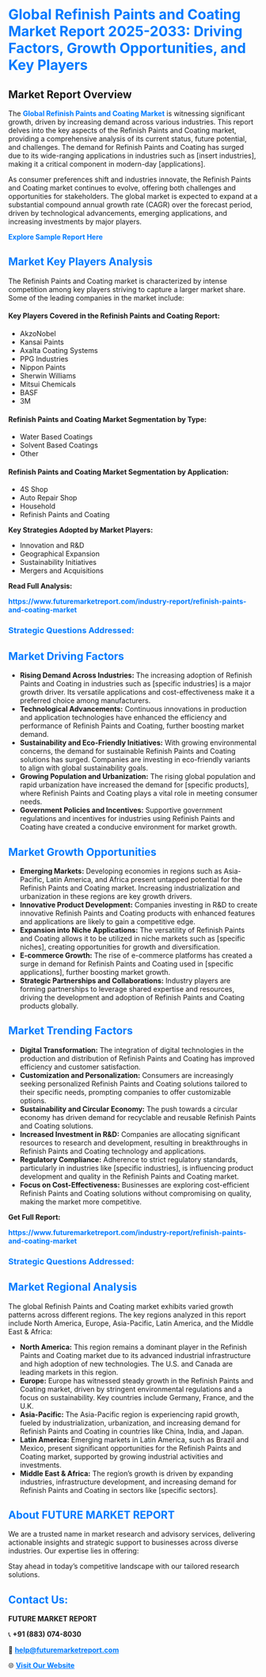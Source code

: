 <h1 style="color: #007BFF;">Global Refinish Paints and Coating Market Report 2025-2033: Driving Factors, Growth Opportunities, and Key Players</h1>

<section id="overview">
<h2>Market Report Overview</h2>
<p>The <a href="https://www.futuremarketreport.com/industry-report/refinish-paints-and-coating-market" style="color: #007BFF; text-decoration: none;"><strong>Global Refinish Paints and Coating Market</strong></a> is witnessing significant growth, driven by increasing demand across various industries. This report delves into the key aspects of the Refinish Paints and Coating market, providing a comprehensive analysis of its current status, future potential, and challenges. The demand for Refinish Paints and Coating has surged due to its wide-ranging applications in industries such as [insert industries], making it a critical component in modern-day [applications].</p>
<p>As consumer preferences shift and industries innovate, the Refinish Paints and Coating market continues to evolve, offering both challenges and opportunities for stakeholders. The global market is expected to expand at a substantial compound annual growth rate (CAGR) over the forecast period, driven by technological advancements, emerging applications, and increasing investments by major players.</p>
</section>

<section id="overview">
<p><a href="https://www.futuremarketreport.com/request-sample/reportId=120232" style="color: #007BFF; text-decoration: none;"><strong>Explore Sample Report Here</strong></a></p>
</section>

<section id="key-players">
<h2 style="color: #007BFF;">Market Key Players Analysis</h2>
<p>The Refinish Paints and Coating market is characterized by intense competition among key players striving to capture a larger market share. Some of the leading companies in the market include:</p>
<h4>Key Players Covered in the Refinish Paints and Coating Report:</h4>
<ul><li>AkzoNobel</li><li>Kansai Paints</li><li>Axalta Coating Systems</li><li>PPG Industries</li><li>Nippon Paints</li><li>Sherwin Williams</li><li>Mitsui Chemicals</li><li>BASF</li><li>3M</li></ul>
<h4>Refinish Paints and Coating Market Segmentation by Type:</h4>
<ul><li>Water Based Coatings</li><li>Solvent Based Coatings</li><li>Other</li></ul>

<h4>Refinish Paints and Coating Market Segmentation by Application:</h4>
<ul><li>4S Shop</li><li>Auto Repair Shop</li><li>Household</li><li>Refinish Paints and Coating</li></ul>
<p><strong>Key Strategies Adopted by Market Players:</strong></p>
<ul>
<li>Innovation and R&D</li>
<li>Geographical Expansion</li>
<li>Sustainability Initiatives</li>
<li>Mergers and Acquisitions</li>
</ul>
</section>

<section>
<p><strong>Read Full Analysis: </strong></p><a href="https://www.futuremarketreport.com/industry-report/refinish-paints-and-coating-market" style="color: #007BFF; text-decoration: none;"><strong>https://www.futuremarketreport.com/industry-report/refinish-paints-and-coating-market</strong></a>
<h3 style="color: #007BFF;">Strategic Questions Addressed:</h3>
</section>

<section id="driving-factors">
<h2 style="color: #007BFF;">Market Driving Factors</h2>
<ul>
<li><strong>Rising Demand Across Industries:</strong> The increasing adoption of Refinish Paints and Coating in industries such as [specific industries] is a major growth driver. Its versatile applications and cost-effectiveness make it a preferred choice among manufacturers.</li>
<li><strong>Technological Advancements:</strong> Continuous innovations in production and application technologies have enhanced the efficiency and performance of Refinish Paints and Coating, further boosting market demand.</li>
<li><strong>Sustainability and Eco-Friendly Initiatives:</strong> With growing environmental concerns, the demand for sustainable Refinish Paints and Coating solutions has surged. Companies are investing in eco-friendly variants to align with global sustainability goals.</li>
<li><strong>Growing Population and Urbanization:</strong> The rising global population and rapid urbanization have increased the demand for [specific products], where Refinish Paints and Coating plays a vital role in meeting consumer needs.</li>
<li><strong>Government Policies and Incentives:</strong> Supportive government regulations and incentives for industries using Refinish Paints and Coating have created a conducive environment for market growth.</li>
</ul>
</section>

<section id="growth-opportunities">
<h2 style="color: #007BFF;">Market Growth Opportunities</h2>
<ul>
<li><strong>Emerging Markets:</strong> Developing economies in regions such as Asia-Pacific, Latin America, and Africa present untapped potential for the Refinish Paints and Coating market. Increasing industrialization and urbanization in these regions are key growth drivers.</li>
<li><strong>Innovative Product Development:</strong> Companies investing in R&D to create innovative Refinish Paints and Coating products with enhanced features and applications are likely to gain a competitive edge.</li>
<li><strong>Expansion into Niche Applications:</strong> The versatility of Refinish Paints and Coating allows it to be utilized in niche markets such as [specific niches], creating opportunities for growth and diversification.</li>
<li><strong>E-commerce Growth:</strong> The rise of e-commerce platforms has created a surge in demand for Refinish Paints and Coating used in [specific applications], further boosting market growth.</li>
<li><strong>Strategic Partnerships and Collaborations:</strong> Industry players are forming partnerships to leverage shared expertise and resources, driving the development and adoption of Refinish Paints and Coating products globally.</li>
</ul>
</section>

<section id="trending-factors">
<h2 style="color: #007BFF;">Market Trending Factors</h2>
<ul>
<li><strong>Digital Transformation:</strong> The integration of digital technologies in the production and distribution of Refinish Paints and Coating has improved efficiency and customer satisfaction.</li>
<li><strong>Customization and Personalization:</strong> Consumers are increasingly seeking personalized Refinish Paints and Coating solutions tailored to their specific needs, prompting companies to offer customizable options.</li>
<li><strong>Sustainability and Circular Economy:</strong> The push towards a circular economy has driven demand for recyclable and reusable Refinish Paints and Coating solutions.</li>
<li><strong>Increased Investment in R&D:</strong> Companies are allocating significant resources to research and development, resulting in breakthroughs in Refinish Paints and Coating technology and applications.</li>
<li><strong>Regulatory Compliance:</strong> Adherence to strict regulatory standards, particularly in industries like [specific industries], is influencing product development and quality in the Refinish Paints and Coating market.</li>
<li><strong>Focus on Cost-Effectiveness:</strong> Businesses are exploring cost-efficient Refinish Paints and Coating solutions without compromising on quality, making the market more competitive.</li>
</ul>
</section>

<section>
<p><strong>Get Full Report: </strong></p><a href="https://www.futuremarketreport.com/industry-report/refinish-paints-and-coating-market" style="color: #007BFF; text-decoration: none;"><strong>https://www.futuremarketreport.com/industry-report/refinish-paints-and-coating-market</strong></a>
<h3 style="color: #007BFF;">Strategic Questions Addressed:</h3>
</section>


<section id="regional-analysis">
<h2 style="color: #007BFF;">Market Regional Analysis</h2>
<p>The global Refinish Paints and Coating market exhibits varied growth patterns across different regions. The key regions analyzed in this report include North America, Europe, Asia-Pacific, Latin America, and the Middle East & Africa:</p>
<ul>
<li><strong>North America:</strong> This region remains a dominant player in the Refinish Paints and Coating market due to its advanced industrial infrastructure and high adoption of new technologies. The U.S. and Canada are leading markets in this region.</li>
<li><strong>Europe:</strong> Europe has witnessed steady growth in the Refinish Paints and Coating market, driven by stringent environmental regulations and a focus on sustainability. Key countries include Germany, France, and the U.K.</li>
<li><strong>Asia-Pacific:</strong> The Asia-Pacific region is experiencing rapid growth, fueled by industrialization, urbanization, and increasing demand for Refinish Paints and Coating in countries like China, India, and Japan.</li>
<li><strong>Latin America:</strong> Emerging markets in Latin America, such as Brazil and Mexico, present significant opportunities for the Refinish Paints and Coating market, supported by growing industrial activities and investments.</li>
<li><strong>Middle East & Africa:</strong> The region’s growth is driven by expanding industries, infrastructure development, and increasing demand for Refinish Paints and Coating in sectors like [specific sectors].</li>
</ul>
</section>

<footer>
<h2 style="color: #007BFF;">About FUTURE MARKET REPORT</h2>
<p>We are a trusted name in market research and advisory services, delivering actionable insights and strategic support to businesses across diverse industries. Our expertise lies in offering:</p>

<p>Stay ahead in today’s competitive landscape with our tailored research solutions.</p>

<h2 style="color: #007BFF;">Contact Us:</h2>
<p><strong>FUTURE MARKET REPORT</strong></p>
<p>📞 <strong>+91 (883) 074-8030</strong></p>
<p>📧 <strong><a href="mailto:help@futuremarketreport.com" style="color: #007BFF;">help@futuremarketreport.com</a></strong></p>
<p>🌐 <strong><a href="https://www.futuremarketreport.com/" style="color: #007BFF;">Visit Our Website</a></strong></p>
</footer>